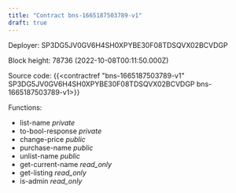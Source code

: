 ```yaml
---
title: "Contract bns-1665187503789-v1"
draft: true
---
```

Deployer: SP3DG5JV0GV6H4SH0XPYBE30F08TDSQVX02BCVDGP


 



Block height: 78736 (2022-10-08T00:11:50.000Z)

Source code: {{<contractref "bns-1665187503789-v1" SP3DG5JV0GV6H4SH0XPYBE30F08TDSQVX02BCVDGP bns-1665187503789-v1>}}

Functions:

* list-name _private_
* to-bool-response _private_
* change-price _public_
* purchase-name _public_
* unlist-name _public_
* get-current-name _read_only_
* get-listing _read_only_
* is-admin _read_only_

